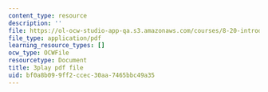 ```yaml
---
content_type: resource
description: ''
file: https://ol-ocw-studio-app-qa.s3.amazonaws.com/courses/8-20-introduction-to-special-relativity-january-iap-2021/bf0a8b099ff2ccec30aa7465bbc49a35_2YPu29d8RZY.pdf
file_type: application/pdf
learning_resource_types: []
ocw_type: OCWFile
resourcetype: Document
title: 3play pdf file
uid: bf0a8b09-9ff2-ccec-30aa-7465bbc49a35
---
```

